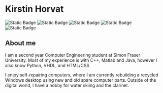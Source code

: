 # Kirstin Horvat
<img alt="Static Badge" src="https://img.shields.io/badge/-C%2B%2B-blue?logo=cplusplus&labelColor=grey">  <img alt="Static Badge" src="https://img.shields.io/badge/Java-%2523ED8B00?logo=openjdk&logoColor=white&labelColor=grey&color=blue">  <img alt="Static Badge" src="https://img.shields.io/badge/-Python-blue?logo=python&logoColor=white&labelColor=grey"> <img alt="Static Badge" src="https://img.shields.io/badge/HTML-label?logo=html5&logoColor=white&labelColor=grey&color=blue"> <img alt="Static Badge" src="https://img.shields.io/badge/-LaTeX-LaTeX?logo=latex&logoColor=white&labelColor=grey&color=blue"> 

## About me
I am a second year Computer Engineering student at Simon Fraser University. Most of my experience is with C++, Matlab and Java, however I also know Python, VHDL, and HTML/CSS.

I enjoy self-repairing computers, where I am currently rebuilding a recycled Windows desktop using new and old spare computer parts. Outside of the digital world, I have a hobby for water skiing and the clarinet.


<!---
kbph05/kbph05 is a ✨ special ✨ repository because its `README.md` (this file) appears on your GitHub profile.
You can click the Preview link to take a look at your changes.
--->
